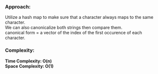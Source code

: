 ### Approach:
Utilize a hash map to make sure that a character always maps to the same character.\
We can also canonicalize both strings then compare them.\
canonical form = a vector of the index of the first occurence of each character.
​
### Complexity:
**Time Complexity: O(n)**\
**Space Complexity: O(1)**